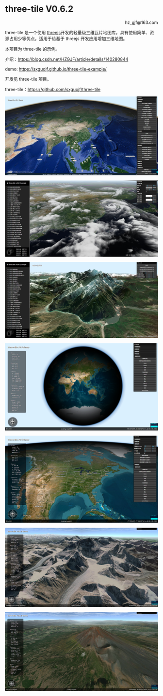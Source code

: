 # **three-tile V0.6.2**

<p align='right'>hz_gjf@163.com </p>

three-tile 是一个使用 [threejs](https://threejs.org/)开发的轻量级三维瓦片地图库，具有使用简单、资源占用少等优点，适用于给基于 threejs 开发应用增加三维地图。

本项目为 three-tile 的示例。

介绍：https://blog.csdn.net/HZGJF/article/details/140280844

demo: https://sxguojf.github.io/three-tile-example/

开发见 three-tile 项目。

three-tile：https://github.com/sxguojf/three-tile

![](images\image.png)

![image-1](images\image-1.png)

![image-2](images\image-2.png)

![image-3](images\image-3.png)

![image-4](images\image-4.png)

![image-20240715090719129](images\image-20240715090719129.png)

![image-20240715090911564](images\image-20240715090911564.png)

